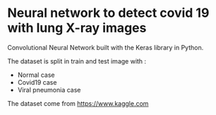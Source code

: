 # Neural network to detect covid 19 with lung X-ray images

Convolutional Neural Network built with the Keras library in Python.


The dataset is split in train and test image with :

- Normal case
- Covid19 case
- Viral pneumonia case



The dataset come from https://www.kaggle.com